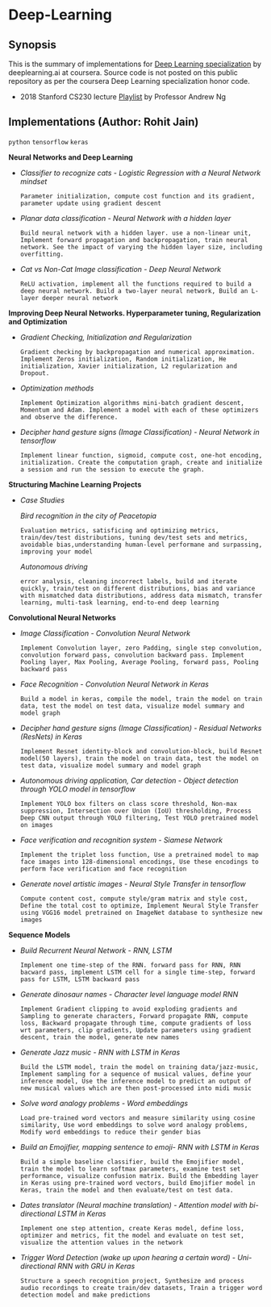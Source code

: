 # Deep-Learning 

## Synopsis

This is the summary of implementations for [Deep Learning specialization](https://www.coursera.org/specializations/deep-learning) by deeplearning.ai at coursera. Source code is not posted on this public repository as per the coursera Deep Learning specialization honor code.

- 2018 Stanford CS230 lecture [Playlist](https://www.youtube.com/watch?v=PySo_6S4ZAg&list=PLoROMvodv4rOABXSygHTsbvUz4G_YQhOb) by Professor Andrew Ng

## Implementations (Author: Rohit Jain)

`python` `tensorflow` `keras`

**Neural Networks and Deep Learning**

* *Classifier to recognize cats - Logistic Regression with a Neural Network mindset*

	`Parameter initialization, compute cost function and its gradient, parameter update using gradient descent`

* *Planar data classification - Neural Network with a hidden layer*

	`Build neural network with a hidden layer. use a non-linear unit, Implement forward propagation and backpropagation, train neural network. See the impact of varying the hidden layer size, including overfitting.`

* *Cat vs Non-Cat Image classification - Deep Neural Network*

	`ReLU activation, implement all the functions required to build a deep neural network. Build a two-layer neural network, Build an L-layer deeper neural network`

**Improving Deep Neural Networks. Hyperparameter tuning, Regularization and Optimization**

* *Gradient Checking, Initialization and Regularization*

	`Gradient checking by backpropagation and numerical approximation. Implement Zeros initialization, Random initialization, He initialization, Xavier initialization, L2 regularization and Dropout.`

* *Optimization methods*

	`Implement Optimization algorithms mini-batch gradient descent, Momentum and Adam. Implement a model with each of these optimizers and observe the difference.`

* *Decipher hand gesture signs (Image Classification) - Neural Network in tensorflow*

	`Implement linear function, sigmoid, compute cost, one-hot encoding, initialization. Create the computation graph, create and initialize a session and run the session to execute the graph.`
   
**Structuring Machine Learning Projects**

* *Case Studies*

    *Bird recognition in the city of Peacetopia*
    
    `Evaluation metrics, satisficing and optimizing metrics, train/dev/test distributions, tuning dev/test sets and metrics, avoidable bias,understanding human-level performane and surpassing, improving your model`
    
    *Autonomous driving*
    
    `error analysis, cleaning incorrect labels, build and iterate quickly, train/test on different distributions, bias and variance with mismatched data distributions, address data mismatch, transfer learning, multi-task learning, end-to-end deep learning`
   
**Convolutional Neural Networks**

* *Image Classification - Convolution Neural Network*

	`Implement Convolution layer, zero Padding, single step convolution, convolution forward pass, convolution backward pass. Implement Pooling layer, Max Pooling, Average Pooling, forward pass, Pooling backward pass`

* *Face Recognition - Convolution Neural Network in Keras*

	`Build a model in keras, compile the model, train the model on train data, test the model on test data, visualize model summary and model graph`

* *Decipher hand gesture signs (Image Classification) - Residual Networks (ResNets) in Keras*

	`Implement Resnet identity-block and convolution-block, build Resnet model(50 layers), train the model on train data, test the model on test data, visualize model summary and model graph`

* *Autonomous driving application, Car detection - Object detection through YOLO model in tensorflow*

	`Implement YOLO box filters on class score threshold, Non-max suppression, Intersection over Union (IoU) thresholding, Process Deep CNN output through YOLO filtering, Test YOLO pretrained model on images`

* *Face verification and recognition system - Siamese Network*

	`Implement the triplet loss function, Use a pretrained model to map face images into 128-dimensional encodings, Use these encodings to perform face verification and face recognition`

* *Generate novel artistic images - Neural Style Transfer in tensorflow*

	`Compute content cost, compute style/gram matrix and style cost, Define the total cost to optimize, Implement Neural Style Transfer using VGG16 model pretrained on ImageNet database to synthesize new images`

**Sequence Models**

* *Build Recurrent Neural Network - RNN, LSTM* 

	`Implement one time-step of the RNN. forward pass for RNN, RNN bacward pass, implement LSTM cell for a single time-step, forward pass for LSTM, LSTM backward pass`

* *Generate dinosaur names - Character level language model RNN*

	`Implement Gradient clipping to avoid exploding gradients and Sampling to generate characters, Forward propagate RNN, compute loss, Backward propagate through time, compute gradients of loss wrt parameters, clip gradients, Update parameters using gradient descent, train the model, generate new names`

* *Generate Jazz music - RNN with LSTM in Keras*

	`Build the LSTM model, train the model on training data/jazz-music, Implement sampling for a sequence of musical values, define your inference model, Use the inference model to predict an output of new musical values which are then post-processed into midi music`

* *Solve word analogy problems - Word embeddings*

	`Load pre-trained word vectors and measure similarity using cosine similarity, Use word embeddings to solve word analogy problems, Modify word embeddings to reduce their gender bias`

* *Build an Emojifier, mapping sentence to emoji- RNN with LSTM in Keras*

	`Build a simple baseline classifier, build the Emojifier model, train the model to learn softmax parameters, examine test set performance, visualize confusion matrix. Build the Embedding layer in Keras using pre-trained word vectors, build Emojifier model in Keras, train the model and then evaluate/test on test data.`

* *Dates translator (Neural machine translation) - Attention model with bi-directional LSTM in Keras*

	`Implement one step attention, create Keras model, define loss, optimizer and metrics, fit the model and evaluate on test set, visualize the attention values in the network`

* *Trigger Word Detection (wake up upon hearing a certain word) - Uni-directional RNN with GRU in Keras*

	`Structure a speech recognition project, Synthesize and process audio recordings to create train/dev datasets, Train a trigger word detection model and make predictions`
